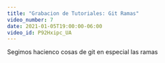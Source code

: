 ```yaml
---
title: "Grabacion de Tutoriales: Git Ramas"
video_number: 7
date: 2021-01-05T19:00:00-06:00
video_id: P92Hxipc_UA
---
```


Segimos hacienco cosas de git en especial las ramas
